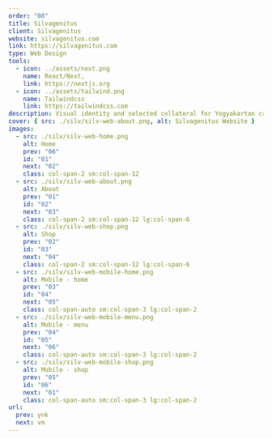 ```yaml
---
order: "08"
title: Silvagenitus
client: Silvagenitus
website: silvagenitus.com
link: https://silvagenitus.com
type: Web Design
tools:
  - icon: ../assets/next.png
    name: React/Next,
    link: https://nextjs.org
  - icon: ../assets/tailwind.png
    name: Tailwindcss
    link: https://tailwindcss.com
description: Visual identity and selected collateral for Yogyakartan cafe and bakery.
cover: { src: ./silv/silv-web-about.png, alt: Silvagenitus Website }
images:
  - src: ./silv/silv-web-home.png
    alt: Home
    prev: "06"
    id: "01"
    next: "02"
    class: col-span-2 sm:col-span-12
  - src: ./silv/silv-web-about.png
    alt: About
    prev: "01"
    id: "02"
    next: "03"
    class: col-span-2 sm:col-span-12 lg:col-span-6
  - src: ./silv/silv-web-shop.png
    alt: Shop
    prev: "02"
    id: "03"
    next: "04"
    class: col-span-2 sm:col-span-12 lg:col-span-6
  - src: ./silv/silv-web-mobile-home.png
    alt: Mobile - home
    prev: "03"
    id: "04"
    next: "05"
    class: col-span-auto sm:col-span-3 lg:col-span-2
  - src: ./silv/silv-web-mobile-menu.png
    alt: Mobile - menu
    prev: "04"
    id: "05"
    next: "06"
    class: col-span-auto sm:col-span-3 lg:col-span-2
  - src: ./silv/silv-web-mobile-shop.png
    alt: Mobile - shop
    prev: "05"
    id: "06"
    next: "01"
    class: col-span-auto sm:col-span-3 lg:col-span-2
url:
  prev: ynk
  next: vm
---
```

